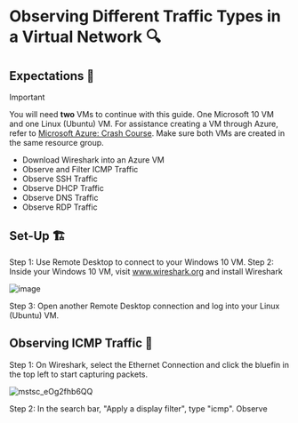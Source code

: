 <h1>Observing Different Traffic Types in a Virtual Network 🔍 </h1>
<h2>Expectations 🤔</h2>

> [!Important]
> You will need **two** VMs to continue with this guide. One Microsoft 10 VM and one Linux (Ubuntu) VM. For assistance creating a VM through Azure, refer to [Microsoft Azure: Crash Course](https://github.com/EMoniSmall/azurecrashcourse). Make sure both VMs are created in the same resource group.

- Download Wireshark into an Azure VM
- Observe and Filter ICMP Traffic
- Observe SSH Traffic
- Observe DHCP Traffic
- Observe DNS Traffic
- Observe RDP Traffic

<h2>Set-Up 🏗</h2>

Step 1: Use Remote Desktop to connect to your Windows 10 VM.
Step 2: Inside your Windows 10 VM, visit www.wireshark.org and install Wireshark

![image](https://github.com/EMoniSmall/VMActivities/assets/166156618/8bac0873-df59-4ec2-ad39-92e7819b7817)

Step 3: Open another Remote Desktop connection and log into your Linux (Ubuntu) VM.

<h2>Observing ICMP Traffic 🚦</h2>

Step 1: On Wireshark, select the Ethernet Connection and click the bluefin in the top left to start capturing packets. 

![mstsc_eOg2fhb6QQ](https://github.com/EMoniSmall/VMActivities/assets/166156618/0d2b3871-10f9-4887-9fe5-6d9c8c258067)

Step 2: In the search bar, "Apply a display filter", type "icmp". Observe 
